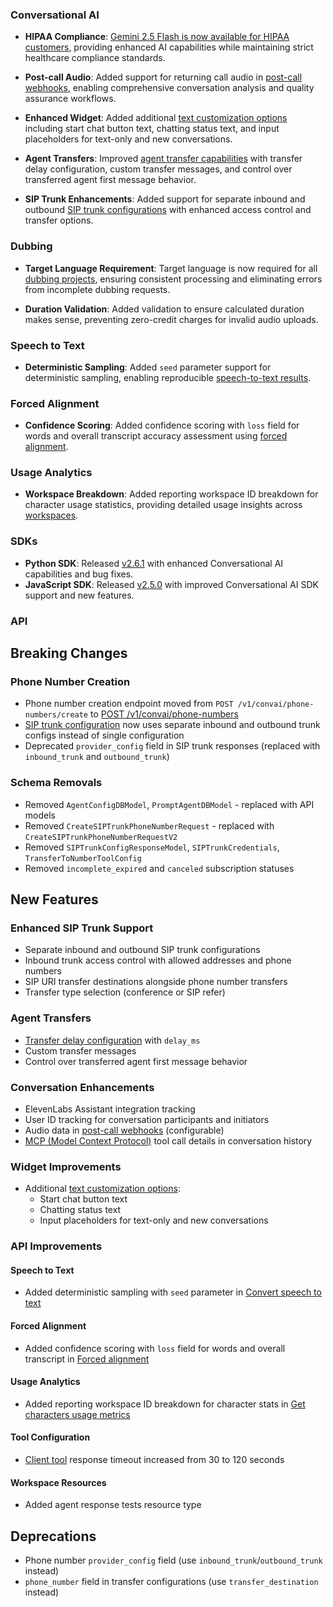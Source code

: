 ### Conversational AI

- **HIPAA Compliance**: [Gemini 2.5 Flash is now available for HIPAA customers](/docs/conversational-ai/legal/hipaa), providing enhanced AI capabilities while maintaining strict healthcare compliance standards.

- **Post-call Audio**: Added support for returning call audio in [post-call webhooks](/docs/conversational-ai/workflows/post-call-webhooks), enabling comprehensive conversation analysis and quality assurance workflows.

- **Enhanced Widget**: Added additional [text customization options](/docs/conversational-ai/customization/widget) including start chat button text, chatting status text, and input placeholders for text-only and new conversations.

- **Agent Transfers**: Improved [agent transfer capabilities](/docs/conversational-ai/customization/tools/agent-transfer) with transfer delay configuration, custom transfer messages, and control over transferred agent first message behavior.

- **SIP Trunk Enhancements**: Added support for separate inbound and outbound [SIP trunk configurations](/docs/conversational-ai/phone-numbers/sip-trunking) with enhanced access control and transfer options.

### Dubbing

- **Target Language Requirement**: Target language is now required for all [dubbing projects](/docs/capabilities/dubbing), ensuring consistent processing and eliminating errors from incomplete dubbing requests.

- **Duration Validation**: Added validation to ensure calculated duration makes sense, preventing zero-credit charges for invalid audio uploads.

### Speech to Text

- **Deterministic Sampling**: Added `seed` parameter support for deterministic sampling, enabling reproducible [speech-to-text results](/docs/capabilities/speech-to-text).

### Forced Alignment

- **Confidence Scoring**: Added confidence scoring with `loss` field for words and overall transcript accuracy assessment using [forced alignment](/docs/capabilities/forced-alignment).

### Usage Analytics

- **Workspace Breakdown**: Added reporting workspace ID breakdown for character usage statistics, providing detailed usage insights across [workspaces](/docs/product-guides/administration/workspaces/overview).

### SDKs

- **Python SDK**: Released [v2.6.1](https://github.com/elevenlabs/elevenlabs-python/releases) with enhanced Conversational AI capabilities and bug fixes.
- **JavaScript SDK**: Released [v2.5.0](https://github.com/elevenlabs/elevenlabs-js/releases) with improved Conversational AI SDK support and new features.

### API

<Accordion title="View API changes">

## Breaking Changes

### Phone Number Creation

- Phone number creation endpoint moved from `POST /v1/convai/phone-numbers/create` to [POST /v1/convai/phone-numbers](/docs/api-reference/phone-numbers/create)
- [SIP trunk configuration](/docs/conversational-ai/phone-numbers/sip-trunking) now uses separate inbound and outbound trunk configs instead of single configuration
- Deprecated `provider_config` field in SIP trunk responses (replaced with `inbound_trunk` and `outbound_trunk`)

### Schema Removals

- Removed `AgentConfigDBModel`, `PromptAgentDBModel` - replaced with API models
- Removed `CreateSIPTrunkPhoneNumberRequest` - replaced with `CreateSIPTrunkPhoneNumberRequestV2`
- Removed `SIPTrunkConfigResponseModel`, `SIPTrunkCredentials`, `TransferToNumberToolConfig`
- Removed `incomplete_expired` and `canceled` subscription statuses

## New Features

### Enhanced SIP Trunk Support

- Separate inbound and outbound SIP trunk configurations
- Inbound trunk access control with allowed addresses and phone numbers
- SIP URI transfer destinations alongside phone number transfers
- Transfer type selection (conference or SIP refer)

### Agent Transfers

- [Transfer delay configuration](/docs/conversational-ai/customization/tools/agent-transfer) with `delay_ms`
- Custom transfer messages
- Control over transferred agent first message behavior

### Conversation Enhancements

- ElevenLabs Assistant integration tracking
- User ID tracking for conversation participants and initiators
- Audio data in [post-call webhooks](/docs/conversational-ai/workflows/post-call-webhooks) (configurable)
- [MCP (Model Context Protocol)](/docs/conversational-ai/customization/mcp) tool call details in conversation history

### Widget Improvements

- Additional [text customization options](/docs/conversational-ai/customization/widget):
  - Start chat button text
  - Chatting status text
  - Input placeholders for text-only and new conversations

### API Improvements

#### Speech to Text

- Added deterministic sampling with `seed` parameter in [Convert speech to text](/docs/api-reference/speech-to-text/convert)

#### Forced Alignment

- Added confidence scoring with `loss` field for words and overall transcript in [Forced alignment](/docs/api-reference/forced-alignment/create)

#### Usage Analytics

- Added reporting workspace ID breakdown for character stats in [Get characters usage metrics](/docs/api-reference/usage/get)

#### Tool Configuration

- [Client tool](/docs/conversational-ai/customization/tools/client-tools) response timeout increased from 30 to 120 seconds

#### Workspace Resources

- Added agent response tests resource type

## Deprecations

- Phone number `provider_config` field (use `inbound_trunk`/`outbound_trunk` instead)
- `phone_number` field in transfer configurations (use `transfer_destination` instead)

</Accordion>